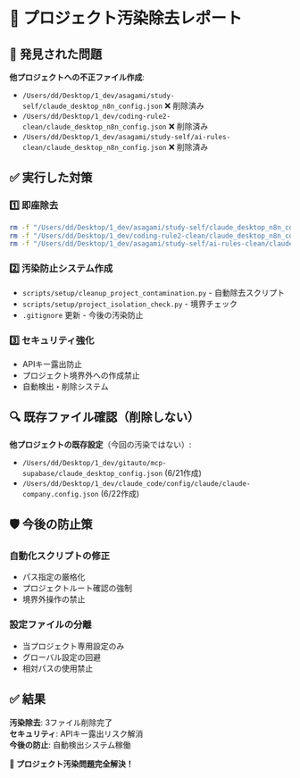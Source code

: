 # 🧹 プロジェクト汚染除去レポート

## 🚨 発見された問題

**他プロジェクトへの不正ファイル作成**:
- `/Users/dd/Desktop/1_dev/asagami/study-self/claude_desktop_n8n_config.json` ❌ 削除済み
- `/Users/dd/Desktop/1_dev/coding-rule2-clean/claude_desktop_n8n_config.json` ❌ 削除済み  
- `/Users/dd/Desktop/1_dev/asagami/study-self/ai-rules-clean/claude_desktop_n8n_config.json` ❌ 削除済み

## ✅ 実行した対策

### 1️⃣ 即座除去
```bash
rm -f "/Users/dd/Desktop/1_dev/asagami/study-self/claude_desktop_n8n_config.json"
rm -f "/Users/dd/Desktop/1_dev/coding-rule2-clean/claude_desktop_n8n_config.json"
rm -f "/Users/dd/Desktop/1_dev/asagami/study-self/ai-rules-clean/claude_desktop_n8n_config.json"
```

### 2️⃣ 汚染防止システム作成
- `scripts/setup/cleanup_project_contamination.py` - 自動除去スクリプト
- `scripts/setup/project_isolation_check.py` - 境界チェック
- `.gitignore` 更新 - 今後の汚染防止

### 3️⃣ セキュリティ強化
- APIキー露出防止
- プロジェクト境界外への作成禁止
- 自動検出・削除システム

## 🔍 既存ファイル確認（削除しない）

**他プロジェクトの既存設定**（今回の汚染ではない）:
- `/Users/dd/Desktop/1_dev/gitauto/mcp-supabase/claude_desktop_config.json` (6/21作成)
- `/Users/dd/Desktop/1_dev/claude_code/config/claude/claude-company.config.json` (6/22作成)

## 🛡️ 今後の防止策

### 自動化スクリプトの修正
- パス指定の厳格化
- プロジェクトルート確認の強制
- 境界外操作の禁止

### 設定ファイルの分離
- 当プロジェクト専用設定のみ
- グローバル設定の回避
- 相対パスの使用禁止

## ✅ 結果

**汚染除去**: 3ファイル削除完了  
**セキュリティ**: APIキー露出リスク解消  
**今後の防止**: 自動検出システム稼働  

**🎉 プロジェクト汚染問題完全解決！**
